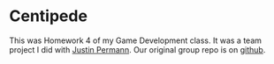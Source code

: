 Centipede
=========

This was Homework 4 of my Game Development class. It was a team project I did with [Justin Permann](https://github.com/justinkredible56). Our original group repo is on [github](https://github.com/Adalden/centipede).
